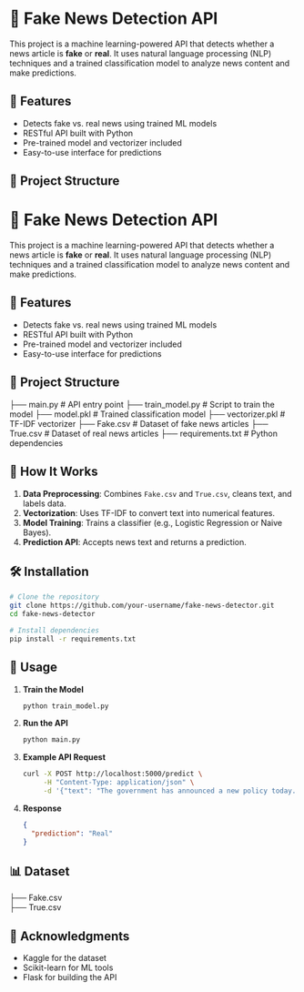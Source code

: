 # 📰 Fake News Detection API

This project is a machine learning-powered API that detects whether a news article is **fake** or **real**. It uses natural language processing (NLP) techniques and a trained classification model to analyze news content and make predictions.

## 🚀 Features

- Detects fake vs. real news using trained ML models
- RESTful API built with Python
- Pre-trained model and vectorizer included
- Easy-to-use interface for predictions

## 📁 Project Structure

# 📰 Fake News Detection API

This project is a machine learning-powered API that detects whether a news article is **fake** or **real**. It uses natural language processing (NLP) techniques and a trained classification model to analyze news content and make predictions.

## 🚀 Features

- Detects fake vs. real news using trained ML models
- RESTful API built with Python
- Pre-trained model and vectorizer included
- Easy-to-use interface for predictions

## 📁 Project Structure

├── main.py              # API entry point 
├── train_model.py       # Script to train the model 
├── model.pkl            # Trained classification model 
├── vectorizer.pkl       # TF-IDF vectorizer 
├── Fake.csv             # Dataset of fake news articles 
├── True.csv             # Dataset of real news articles 
├── requirements.txt     # Python dependencies


## 🧠 How It Works

1. **Data Preprocessing**: Combines `Fake.csv` and `True.csv`, cleans text, and labels data.
2. **Vectorization**: Uses TF-IDF to convert text into numerical features.
3. **Model Training**: Trains a classifier (e.g., Logistic Regression or Naive Bayes).
4. **Prediction API**: Accepts news text and returns a prediction.

## 🛠 Installation

```bash
# Clone the repository
git clone https://github.com/your-username/fake-news-detector.git
cd fake-news-detector

# Install dependencies
pip install -r requirements.txt

```

## 🧪 Usage

 1. **Train the Model** 
    ```bash
    python train_model.py
    ```

 2. **Run the API**
    ```bash
    python main.py
    ```

 3. **Example API Request**
    ```bash
    curl -X POST http://localhost:5000/predict \
         -H "Content-Type: application/json" \
         -d '{"text": "The government has announced a new policy today..."}'
    ```

 4. **Response**
    ```json
    {
      "prediction": "Real"
    }
    ```

## 📊 Dataset
├── Fake.csv   
├── True.csv  


## 🙌 Acknowledgments
- Kaggle for the dataset
- Scikit-learn for ML tools
- Flask for building the API
